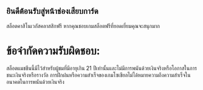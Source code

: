 ## ยินดีต้อนรับสู่หน้าช่องเสียบการ์ด

สล็อตคาสิโนเวกัสคลาสสิกฟรี
หากคุณชอบเกมสล็อตฟรีที่ยอดเยี่ยมคุณจะสนุกมาก

# ข้อจำกัดความรับผิดชอบ:
สล็อตแมชชีนนี้มีไว้สำหรับผู้ชมที่มีอายุเกิน 21 ปีเท่านั้นและไม่มีการพนันด้วยเงินจริงหรือโอกาสในการชนะเงินจริงหรือรางวัล การฝึกฝนหรือความสำเร็จของเกมโซเชียลไม่ได้หมายความถึงความสำเร็จในอนาคตในการพนันด้วยเงินจริง
